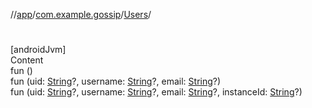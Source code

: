 //[app](../../index.md)/[com.example.gossip](../index.md)/[Users](index.md)/[<init>](-init-.md)



# <init>  
[androidJvm]  
Content  
fun [<init>](-init-.md)()  
fun [<init>](-init-.md)(uid: [String](https://kotlinlang.org/api/latest/jvm/stdlib/kotlin/-string/index.html)?, username: [String](https://kotlinlang.org/api/latest/jvm/stdlib/kotlin/-string/index.html)?, email: [String](https://kotlinlang.org/api/latest/jvm/stdlib/kotlin/-string/index.html)?)  
fun [<init>](-init-.md)(uid: [String](https://kotlinlang.org/api/latest/jvm/stdlib/kotlin/-string/index.html)?, username: [String](https://kotlinlang.org/api/latest/jvm/stdlib/kotlin/-string/index.html)?, email: [String](https://kotlinlang.org/api/latest/jvm/stdlib/kotlin/-string/index.html)?, instanceId: [String](https://kotlinlang.org/api/latest/jvm/stdlib/kotlin/-string/index.html)?)  



